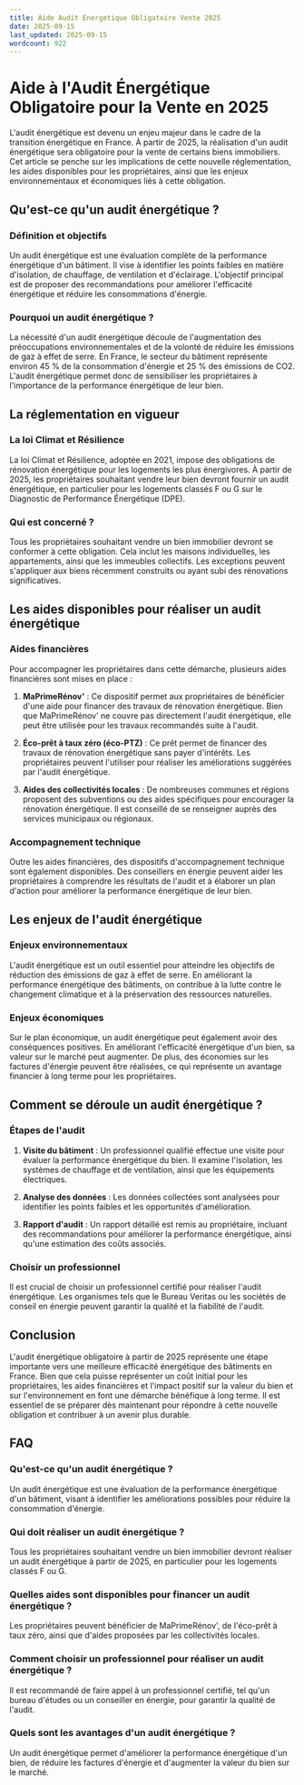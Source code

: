 ```yaml
---
title: Aide Audit Energetique Obligatoire Vente 2025
date: 2025-09-15
last_updated: 2025-09-15
wordcount: 922
---
```


# Aide à l'Audit Énergétique Obligatoire pour la Vente en 2025

L'audit énergétique est devenu un enjeu majeur dans le cadre de la transition énergétique en France. À partir de 2025, la réalisation d'un audit énergétique sera obligatoire pour la vente de certains biens immobiliers. Cet article se penche sur les implications de cette nouvelle réglementation, les aides disponibles pour les propriétaires, ainsi que les enjeux environnementaux et économiques liés à cette obligation.

## Qu'est-ce qu'un audit énergétique ?

### Définition et objectifs

Un audit énergétique est une évaluation complète de la performance énergétique d'un bâtiment. Il vise à identifier les points faibles en matière d'isolation, de chauffage, de ventilation et d'éclairage. L'objectif principal est de proposer des recommandations pour améliorer l'efficacité énergétique et réduire les consommations d'énergie.

### Pourquoi un audit énergétique ?

La nécessité d'un audit énergétique découle de l'augmentation des préoccupations environnementales et de la volonté de réduire les émissions de gaz à effet de serre. En France, le secteur du bâtiment représente environ 45 % de la consommation d'énergie et 25 % des émissions de CO2. L'audit énergétique permet donc de sensibiliser les propriétaires à l'importance de la performance énergétique de leur bien.

## La réglementation en vigueur

### La loi Climat et Résilience

La loi Climat et Résilience, adoptée en 2021, impose des obligations de rénovation énergétique pour les logements les plus énergivores. À partir de 2025, les propriétaires souhaitant vendre leur bien devront fournir un audit énergétique, en particulier pour les logements classés F ou G sur le Diagnostic de Performance Énergétique (DPE).

### Qui est concerné ?

Tous les propriétaires souhaitant vendre un bien immobilier devront se conformer à cette obligation. Cela inclut les maisons individuelles, les appartements, ainsi que les immeubles collectifs. Les exceptions peuvent s'appliquer aux biens récemment construits ou ayant subi des rénovations significatives.

## Les aides disponibles pour réaliser un audit énergétique

### Aides financières

Pour accompagner les propriétaires dans cette démarche, plusieurs aides financières sont mises en place :

1. **MaPrimeRénov'** : Ce dispositif permet aux propriétaires de bénéficier d'une aide pour financer des travaux de rénovation énergétique. Bien que MaPrimeRénov' ne couvre pas directement l'audit énergétique, elle peut être utilisée pour les travaux recommandés suite à l'audit.

2. **Éco-prêt à taux zéro (éco-PTZ)** : Ce prêt permet de financer des travaux de rénovation énergétique sans payer d'intérêts. Les propriétaires peuvent l'utiliser pour réaliser les améliorations suggérées par l'audit énergétique.

3. **Aides des collectivités locales** : De nombreuses communes et régions proposent des subventions ou des aides spécifiques pour encourager la rénovation énergétique. Il est conseillé de se renseigner auprès des services municipaux ou régionaux.

### Accompagnement technique

Outre les aides financières, des dispositifs d'accompagnement technique sont également disponibles. Des conseillers en énergie peuvent aider les propriétaires à comprendre les résultats de l'audit et à élaborer un plan d'action pour améliorer la performance énergétique de leur bien.

## Les enjeux de l'audit énergétique

### Enjeux environnementaux

L'audit énergétique est un outil essentiel pour atteindre les objectifs de réduction des émissions de gaz à effet de serre. En améliorant la performance énergétique des bâtiments, on contribue à la lutte contre le changement climatique et à la préservation des ressources naturelles.

### Enjeux économiques

Sur le plan économique, un audit énergétique peut également avoir des conséquences positives. En améliorant l'efficacité énergétique d'un bien, sa valeur sur le marché peut augmenter. De plus, des économies sur les factures d'énergie peuvent être réalisées, ce qui représente un avantage financier à long terme pour les propriétaires.

## Comment se déroule un audit énergétique ?

### Étapes de l'audit

1. **Visite du bâtiment** : Un professionnel qualifié effectue une visite pour évaluer la performance énergétique du bien. Il examine l'isolation, les systèmes de chauffage et de ventilation, ainsi que les équipements électriques.

2. **Analyse des données** : Les données collectées sont analysées pour identifier les points faibles et les opportunités d'amélioration.

3. **Rapport d'audit** : Un rapport détaillé est remis au propriétaire, incluant des recommandations pour améliorer la performance énergétique, ainsi qu'une estimation des coûts associés.

### Choisir un professionnel

Il est crucial de choisir un professionnel certifié pour réaliser l'audit énergétique. Les organismes tels que le Bureau Veritas ou les sociétés de conseil en énergie peuvent garantir la qualité et la fiabilité de l'audit.

## Conclusion

L'audit énergétique obligatoire à partir de 2025 représente une étape importante vers une meilleure efficacité énergétique des bâtiments en France. Bien que cela puisse représenter un coût initial pour les propriétaires, les aides financières et l'impact positif sur la valeur du bien et sur l'environnement en font une démarche bénéfique à long terme. Il est essentiel de se préparer dès maintenant pour répondre à cette nouvelle obligation et contribuer à un avenir plus durable.

## FAQ

### Qu'est-ce qu'un audit énergétique ?

Un audit énergétique est une évaluation de la performance énergétique d'un bâtiment, visant à identifier les améliorations possibles pour réduire la consommation d'énergie.

### Qui doit réaliser un audit énergétique ?

Tous les propriétaires souhaitant vendre un bien immobilier devront réaliser un audit énergétique à partir de 2025, en particulier pour les logements classés F ou G.

### Quelles aides sont disponibles pour financer un audit énergétique ?

Les propriétaires peuvent bénéficier de MaPrimeRénov', de l'éco-prêt à taux zéro, ainsi que d'aides proposées par les collectivités locales.

### Comment choisir un professionnel pour réaliser un audit énergétique ?

Il est recommandé de faire appel à un professionnel certifié, tel qu'un bureau d'études ou un conseiller en énergie, pour garantir la qualité de l'audit.

### Quels sont les avantages d'un audit énergétique ?

Un audit énergétique permet d'améliorer la performance énergétique d'un bien, de réduire les factures d'énergie et d'augmenter la valeur du bien sur le marché.